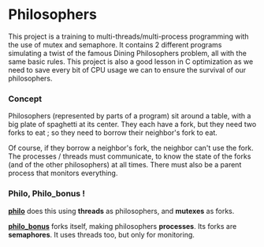 # Philosophers
This project is a training to multi-threads/multi-process programming with the use of mutex and semaphore.
It contains 2 different programs simulating a twist of the famous Dining Philosophers problem, all with the same basic rules.
This project is also a good lesson in C optimization as we need to save every bit of CPU usage we can to ensure the survival of our philosophers.

### Concept

Philosophers (represented by parts of a program) sit around a table, with a big plate of spaghetti at its center. They each have a fork, but they need two forks to eat ; so they need to borrow their neighbor's fork to eat.

Of course, if they borrow a neighbor's fork, the neighbor can't use the fork. The processes / threads must communicate, to know the state of the forks (and of the other philosophers) at all times. There must also be a parent process that monitors everything.

### Philo, Philo_bonus !

[**philo**](https://github.com/mbani01/philosophers_42cursus/tree/master/philo) does this using **threads** as philosophers, and **mutexes** as forks.

[**philo_bonus**](https://github.com/mbani01/philosophers_42cursus/tree/master/philo_bonus) forks itself, making philosophers **processes**. Its forks are **semaphores**. It uses threads too, but only for monitoring.
